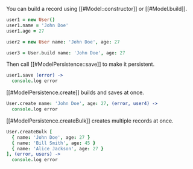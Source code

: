 You can build a record using [[#Model::constructor]] or [[#Model.build]].

```coffeescript
user1 = new User()
user1.name = 'John Doe'
user1.age = 27

user2 = new User name: 'John Doe', age: 27

user3 = User.build name: 'John Doe', age: 27
```

Then call [[#ModelPersistence::save]] to make it persistent.

```coffeescript
user1.save (error) ->
  console.log error
```

[[#ModelPersistence.create]] builds and saves at once.

```coffeescript
User.create name: 'John Doe', age: 27, (error, user4) ->
  console.log error
```

[[#ModelPersistence.createBulk]] creates multiple records at once.

```coffeescript
User.createBulk [
  { name: 'John Doe', age: 27 }
  { name: 'Bill Smith', age: 45 }
  { name: 'Alice Jackson', age: 27 }
], (error, users) ->
  console.log error
```
